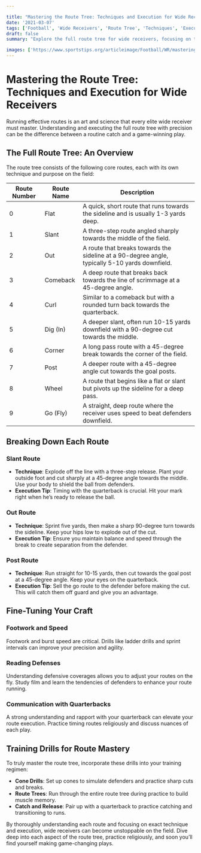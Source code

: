 ```yaml
---

title: "Mastering the Route Tree: Techniques and Execution for Wide Receivers"
date: '2021-03-07'
tags: ['Football', 'Wide Receivers', 'Route Tree', 'Techniques', 'Execution', 'Coaching', 'Player Development', 'Advanced Football', 'Strategy']
draft: false
summary: "Explore the full route tree for wide receivers, focusing on the intricate techniques and precise execution needed to dominate on the field. Learn about slants, outs, posts, and more to elevate your receiver game."

images: ['https://www.sportstips.org/articleimage/Football/WR/mastering_the_route_tree_techniques_and_execution_for_wide_receivers.webp']
---
```


# Mastering the Route Tree: Techniques and Execution for Wide Receivers

Running effective routes is an art and science that every elite wide receiver must master. Understanding and executing the full route tree with precision can be the difference between a routine catch and a game-winning play. 

## The Full Route Tree: An Overview

The route tree consists of the following core routes, each with its own technique and purpose on the field: 

| Route Number | Route Name    | Description                                                                                       |
|--------------|---------------|---------------------------------------------------------------------------------------------------|
| 0            | Flat          | A quick, short route that runs towards the sideline and is usually 1-3 yards deep.                |
| 1            | Slant         | A three-step route angled sharply towards the middle of the field.                                |
| 2            | Out           | A route that breaks towards the sideline at a 90-degree angle, typically 5-10 yards downfield.    |
| 3            | Comeback      | A deep route that breaks back towards the line of scrimmage at a 45-degree angle.                 |
| 4            | Curl          | Similar to a comeback but with a rounded turn back towards the quarterback.                       |
| 5            | Dig (In)      | A deeper slant, often run 10-15 yards downfield with a 90-degree cut towards the middle.          |
| 6            | Corner        | A long pass route with a 45-degree break towards the corner of the field.                         |
| 7            | Post          | A deeper route with a 45-degree angle cut towards the goal posts.                                 |
| 8            | Wheel         | A route that begins like a flat or slant but pivots up the sideline for a deep pass.              |
| 9            | Go (Fly)      | A straight, deep route where the receiver uses speed to beat defenders downfield.                 |

## Breaking Down Each Route 

### Slant Route

- **Technique**: Explode off the line with a three-step release. Plant your outside foot and cut sharply at a 45-degree angle towards the middle. Use your body to shield the ball from defenders.
- **Execution Tip**: Timing with the quarterback is crucial. Hit your mark right when he’s ready to release the ball. 

### Out Route

- **Technique**: Sprint five yards, then make a sharp 90-degree turn towards the sideline. Keep your hips low to explode out of the cut.
- **Execution Tip**: Ensure you maintain balance and speed through the break to create separation from the defender.

### Post Route

- **Technique**: Run straight for 10-15 yards, then cut towards the goal post at a 45-degree angle. Keep your eyes on the quarterback.
- **Execution Tip**: Sell the go route to the defender before making the cut. This will catch them off guard and give you an advantage.

## Fine-Tuning Your Craft

### Footwork and Speed

Footwork and burst speed are critical. Drills like ladder drills and sprint intervals can improve your precision and agility.

### Reading Defenses

Understanding defensive coverages allows you to adjust your routes on the fly. Study film and learn the tendencies of defenders to enhance your route running.

### Communication with Quarterbacks

A strong understanding and rapport with your quarterback can elevate your route execution. Practice timing routes religiously and discuss nuances of each play.

## Training Drills for Route Mastery

To truly master the route tree, incorporate these drills into your training regimen:

- **Cone Drills**: Set up cones to simulate defenders and practice sharp cuts and breaks.
- **Route Trees**: Run through the entire route tree during practice to build muscle memory.
- **Catch and Release**: Pair up with a quarterback to practice catching and transitioning to runs.

By thoroughly understanding each route and focusing on exact technique and execution, wide receivers can become unstoppable on the field. Dive deep into each aspect of the route tree, practice religiously, and soon you’ll find yourself making game-changing plays.
```